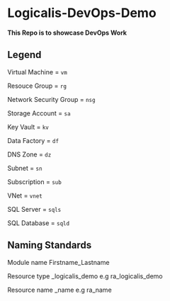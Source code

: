 # Logicalis-DevOps-Demo
**This Repo is to showcase DevOps Work**

## Legend

Virtual Machine         =   `vm`

Resouce Group           =   `rg`

Network Security Group  =   `nsg`

Storage Account         =   `sa`

Key Vault               =   `kv`

Data Factory            =   `df`

DNS Zone                =   `dz`

Subnet                  =   `sn`

Subscription            =   `sub`

VNet                    =   `vnet`

SQL Server              =   `sqls`

SQL Database            =   `sqld`

## Naming Standards

Module name             Firstname_Lastname

Resource type           <resource type>_logicalis_demo  e.g ra_logicalis_demo

Resource name           <resource type>_name           e.g ra_name
